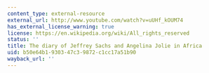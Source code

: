 ```yaml
---
content_type: external-resource
external_url: http://www.youtube.com/watch?v=uUHf_kOUM74
has_external_license_warning: true
license: https://en.wikipedia.org/wiki/All_rights_reserved
status: ''
title: The diary of Jeffrey Sachs and Angelina Jolie in Africa
uid: b50e64b1-9303-47c3-9872-c1cc17a51b90
wayback_url: ''
---
```

